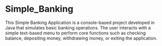 # Simple_Banking
This Simple Banking Application is a console-based project developed in Java that simulates basic banking operations. The user interacts with a simple text-based menu to perform core functions such as checking balance, depositing money, withdrawing money, or exiting the application.
